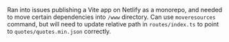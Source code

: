 Ran into issues publishing a Vite app on Netlify as a monorepo, and needed to move certain dependencies into `/www` directory. Can use `moveresources` command, but will need to update relative path in `routes/index.ts` to point to `quotes/quotes.min.json` correctly.
